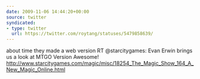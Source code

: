 ```yaml
---
date: 2009-11-06 14:44:20+00:00
source: twitter
syndicated:
- type: twitter
  url: https://twitter.com/roytang/statuses/5479858639/
---
```


about time they made a web version RT @starcitygames: Evan Erwin brings us a look at MTGO Version Awesome!  http://www.starcitygames.com/magic/misc/18254_The_Magic_Show_164_A_New_Magic_Online.html